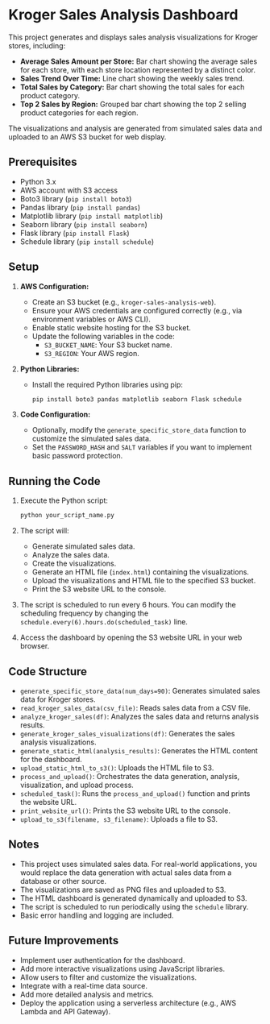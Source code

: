 # Kroger Sales Analysis Dashboard

This project generates and displays sales analysis visualizations for Kroger stores, including:

* **Average Sales Amount per Store:** Bar chart showing the average sales for each store, with each store location represented by a distinct color.
* **Sales Trend Over Time:** Line chart showing the weekly sales trend.
* **Total Sales by Category:** Bar chart showing the total sales for each product category.
* **Top 2 Sales by Region:** Grouped bar chart showing the top 2 selling product categories for each region.

The visualizations and analysis are generated from simulated sales data and uploaded to an AWS S3 bucket for web display.

## Prerequisites

* Python 3.x
* AWS account with S3 access
* Boto3 library (`pip install boto3`)
* Pandas library (`pip install pandas`)
* Matplotlib library (`pip install matplotlib`)
* Seaborn library (`pip install seaborn`)
* Flask library (`pip install Flask`)
* Schedule library (`pip install schedule`)

## Setup

1.  **AWS Configuration:**
    * Create an S3 bucket (e.g., `kroger-sales-analysis-web`).
    * Ensure your AWS credentials are configured correctly (e.g., via environment variables or AWS CLI).
    * Enable static website hosting for the S3 bucket.
    * Update the following variables in the code:
        * `S3_BUCKET_NAME`: Your S3 bucket name.
        * `S3_REGION`: Your AWS region.

2.  **Python Libraries:**
    * Install the required Python libraries using pip:
        ```bash
        pip install boto3 pandas matplotlib seaborn Flask schedule
        ```

3.  **Code Configuration:**
    * Optionally, modify the `generate_specific_store_data` function to customize the simulated sales data.
    * Set the `PASSWORD_HASH` and `SALT` variables if you want to implement basic password protection.

## Running the Code

1.  Execute the Python script:
    ```bash
    python your_script_name.py
    ```

2.  The script will:
    * Generate simulated sales data.
    * Analyze the sales data.
    * Create the visualizations.
    * Generate an HTML file (`index.html`) containing the visualizations.
    * Upload the visualizations and HTML file to the specified S3 bucket.
    * Print the S3 website URL to the console.

3.  The script is scheduled to run every 6 hours. You can modify the scheduling frequency by changing the `schedule.every(6).hours.do(scheduled_task)` line.

4.  Access the dashboard by opening the S3 website URL in your web browser.

## Code Structure

* `generate_specific_store_data(num_days=90)`: Generates simulated sales data for Kroger stores.
* `read_kroger_sales_data(csv_file)`: Reads sales data from a CSV file.
* `analyze_kroger_sales(df)`: Analyzes the sales data and returns analysis results.
* `generate_kroger_sales_visualizations(df)`: Generates the sales analysis visualizations.
* `generate_static_html(analysis_results)`: Generates the HTML content for the dashboard.
* `upload_static_html_to_s3()`: Uploads the HTML file to S3.
* `process_and_upload()`: Orchestrates the data generation, analysis, visualization, and upload process.
* `scheduled_task()`: Runs the `process_and_upload()` function and prints the website URL.
* `print_website_url()`: Prints the S3 website URL to the console.
* `upload_to_s3(filename, s3_filename)`: Uploads a file to S3.

## Notes

* This project uses simulated sales data. For real-world applications, you would replace the data generation with actual sales data from a database or other source.
* The visualizations are saved as PNG files and uploaded to S3.
* The HTML dashboard is generated dynamically and uploaded to S3.
* The script is scheduled to run periodically using the `schedule` library.
* Basic error handling and logging are included.

## Future Improvements

* Implement user authentication for the dashboard.
* Add more interactive visualizations using JavaScript libraries.
* Allow users to filter and customize the visualizations.
* Integrate with a real-time data source.
* Add more detailed analysis and metrics.
* Deploy the application using a serverless architecture (e.g., AWS Lambda and API Gateway).
